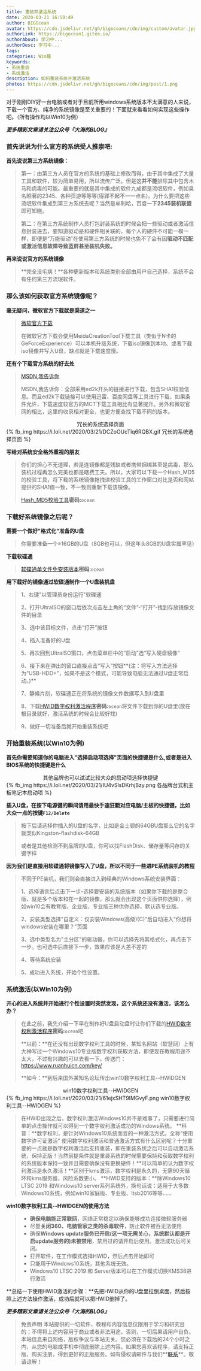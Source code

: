 ```yaml
---
title: 重装并激活系统
date: 2020-03-21 16:50:49
author: BIGOcean
avatar: https://cdn.jsdelivr.net/gh/bigoceans/cdn/img/custom/avatar.jpg
authorLink: https://bigocean1.gitee.io/ 
authorAbout: 学习中... 
authorDesc: 学习中...
tags:
categories: Win趣
keywords: 
- 系统重装
- 系统激活
description: 如何重装系统并激活系统
photos: https://cdn.jsdelivr.net/gh/bigoceans/cdn/img/post/1.png
---
```


对于刚刚DIY好一台电脑或者对于目前所用windows系统版本不太满意的人来说，下载一个官方、纯净的系统镜像是至关重要的！下面就来看看如何实现这些操作吧。（所有操作均以Win10为例）

***更多精彩文章请关注公众号『大海的BLOG』***

### 首先说说为什么官方的系统受人推崇吧:

**首先说说第三方系统镜像：**

> 第一：由第三方人员在官方的系统的基础上修改而得，由于其中集成了大量工具和软件，较为简单易用，所以流传广泛。但是这**并不能**排除其中包含木马和病毒的可能。最重要的就是其中集成的软件九成都是流氓软件，例如臭名昭著的2345、各种页游等等等(得罪不起不一一点名)。为什么要把这些流氓软件集成到第三方系统去呢？当然是牟利哈，百度一下**2345装机联盟**即可知晓。
>
> 第二：在第三方系统制作人员打包封装系统的时候会把一些驱动或者激活信息封装进去，要知道驱动是和硬件相关联的，每个人的硬件不可能一模一样，即便是“万能驱动”在使用第三方系统的时候也免不了会有因**驱动不匹配或激活信息故障导致蓝屏甚至装机失败。**

**再来说说官方的系统镜像**

> **完全没毛病！**各种更新版本和系统类别全部由用户自己选择，系统不会有任何第三方流氓软件。

### 那么该如何获取官方系统镜像呢？

**毫无疑问，微软官方下载就是渠道之一**

> [微软官方下载](https://www.microsoft.com/zh-cn/software-download/)
>
> 在微软官方下载会使用MeidaCreationTool下载工具（类似于N卡的GeForceExperience）可以本机升级系统，下载iso镜像到本地、或者下载iso镜像并写入U盘，缺点就是下载速度慢。

**还有个下载官方系统的好去处**

> [MSDN,我告诉你](https://msdn.itellyou.cn/)
>
> MSDN,我告诉你：全部采用ed2k开头的链接进行下载，包含SHA1校验信息。而且ed2k下载链接可以使用迅雷、百度网盘等工具进行下载，如果条件允许，下载速度较官方的MCT下载工具相比有显著提升。另外和微软官网的相比，这里的收录相对更全，也更方便查找下载不同的版本。

<center>冗长的系统选择页面</center>
{% fb_img https://i.loli.net/2020/03/21/DCZoOUcTlq6RQBX.gif 冗长的系统选择页面 %}

**写给对系统安全格外重视的朋友**

> 你们的担心不无道理，若是连镜像都是残缺或者携带捆绑甚至是病毒，那么装机过程再怎么完美也都是瞎费工夫。所以，大家可以下载一个Hash_MD5的校验工具，将下载的系统镜像拖拽进校验工具的工作窗口对比是否和网站提供的SHA1值一致，不一致则重新下载该镜像。
>
> [Hash_MD5校验工具](https://bigocean.lanzous.com/iahx8gj)**密码:**`ocean`

### 下载好系统镜像之后呢？

**需要一个做好"格式化"准备的U盘**

> 你需要准备一个≥16GB的U盘（8GB也可以，但这年头8GB的U盘实属罕见）

**下载软碟通**

> [软碟通单文件免安装版本](https://bigocean.lanzous.com/iahxp9e)**密码:**`ocean`

**用下载好的镜像通过软碟通制作一个U盘装机盘**

> 1、右键"以管理员身份运行"软碟通
>
> 2、打开UltraISO的窗口后依次点击左上角的“文件”-“打开”-找到存放镜像文件的目录
>
> 3、选中该目标文件，点击“打开”按钮
>
> 4、插入准备好的U盘
>
> 5、再次回到UltraISO窗口，点击菜单栏中的“启动”选“写入硬盘镜像”
>
> 6、接下来在弹出的窗口直接点击“写入”按钮**(注：将写入方法选择为“USB-HDD+”，如果不是这个模式，可能导致电脑无法通过U盘正常启动。)**
>
> 7、静候片刻，软碟通正在将系统的镜像文件数据写入到U盘里
>
> 8、下载[HWID数字权利激活程序](https://bigocean.lanzous.com/iahz5vi )**密码:**`ocean`将文件下载到你的U盘里(放在根目录就好，激活系统的时候会比较好找)
>
> 9、做好一切准备后就开始重装系统吧

### 开始重装系统(以Win10为例)

**首先你需要知道你的电脑进入"选择启动项选择"页面的快捷键是什么,或者是进入BIOS系统的快捷键是什么**

<center>其他品牌也可以试试比较大众的启动项选择快捷键</center>
{% fb_img https://i.loli.net/2020/03/21/IU4vSlsDKrhjBzy.png 各品牌台式机主板笔记本启动项 %}

**插入U盘，在按下电源键的瞬间请用最快手速狂戳对应电脑/主板的快捷键，比如大众一点的按键`F12/Delete`**

> 按下后请选择你插入的U盘的名字，比如是金士顿的64GBU盘那么它的名字就类似Kingston-flashdisk-64GB
>
> 或者是其他检测不到品牌的U盘，你可以找FlashDisk、储存量等闪存的关键字样

**因为我们是直接用软碟通将镜像写入了U盘，所以不同于一些进PE系统装机的教程**

>不同于PE装机，我们则会直接进入到经典的Windows系统安装界面：
>
>1、选择语言后点击下一步-选择要安装的系统版本（如果你下载的是整合版、就是多个版本和在一起的镜像，那么就会出现这个页面供你选择），例如win10会有教育版、企业版、专业版三种供你选择，默认选专业版。
>
>2、安装类型选择"自定义：仅安装Windows(高级)(C)"后自动进入"你想将windows安装在哪里？"页面
>
>3、选中类型名为"主分区"的驱动器，你可以选择先将其格式化，再点击下一步。也可选中后直接下一步，效果应该是大差不差的
>
>4、等待系统安装
>
>5、成功进入系统，开始个性设置。

### 系统激活(以Win10为例)

**开心的进入系统并开始进行个性设置时突然发现，这个系统还没有激活，该怎么办？**

> 在此之前，我先介绍一下早在制作好U盘启动盘时让你们下载的[HWID数字权利激活程序](https://bigocean.lanzous.com/iahz5vi)**密码:**`ocean`吧
>
> **以前：**在还没有出现数字权利工具的时候，某知名网站（软慧网）上有大神写过一个Windows10专业版数字权利获取方法，即使现在教程用途不太大，不过有兴趣的可以去看一下。传送门：https://www.ruanhuicn.com/key/
>
> **如今：**到后来国外某知名论坛传出win10数字权利工具--HWIDGEN

<center>win10数字权利工具--HWIDGEN</center>
{% fb_img https://i.loli.net/2020/03/21/61ejxSHT9IMGvyF.png win10数字权利工具--HWIDGEN %}

> 在HWID出现之后，数字权利激活Windows10并不是难事了，只需要进行简单的点击操作就可以得到一个数字权利激活成功的Windows系统。
> **科普：**数字权利，是针对Windows10系统而言的一种激活方式。全称“使用数字许可证激活” 使用数字权利激活和普通激活方式有什么区别呢？十分重要的一点就是数字权利激活后支持重装，即在重装系统之后可以自动激活系统，保持正版！当然前提条件就是重装系统的时候需要保持和获取数字权利的系统版本保持一致并且需要确保没有更换硬件！**可以简单的认为数字权利激活是永久激活！**区别于kms激活，数字权利是永久的，无需90天循环和kms服务器，风险系数更小。
> **HWID支持的版本：**除Windows10 LTSC 2019 和Windows10 server系列系统外，换句话说：适用于大多数Windows10系统，例如win10家庭版、专业版、ltsb2016等等……

**win10数字权利工具--HWIDGEN的使用方法**

> - **确保电脑能正常联网**，网络正常稳定以确保能够成功连接微软服务器
> - 尽量**关闭360、电脑管家之类的杀毒软件**，防止软件被吞无法使用
> - 确保**Windows update服务已开启(这一项无需关心，系统默认都是开启update服务的)未被禁用**，禁用过的请开启后使用。激活成功后可关闭。
> - 打开软件，在工作模式选择HWID，然后点击开始即可
> - 只能用于Windows10系统，其他系统无效。
> -  Windows10 LTSC 2019 和 Server版本可以在工作模式切换KMS38进行激活

**总结一下使用HWID激活的步骤：**先把HWID从你的U盘里拉倒桌面，然后按照上述方法操作激活，成功后就可以把HWID删掉了。

***更多精彩文章请关注公众号『大海的BLOG』***



> 免责声明
> 本站提供的一切软件、教程和内容信息仅限用于学习和研究目的；不得将上述内容用于商业或者非法用途，否则，一切后果请用户自负。本站信息来自网络，版权争议与本站无关。您必须在下载后的24个小时之内，从您的电脑或手机中彻底删除上述内容。如果您喜欢该程序，请支持正版，购买注册，得到更好的正版服务。如有侵权请邮件与我们**[联系](https://mail.qq.com/cgi-bin/qm_share?t=qm_mailme&email=E3F6dHxwdnJ9IlNlemM9YmI9cHx_)**。敬请谅解！